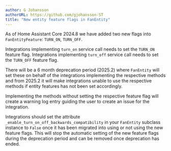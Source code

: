 ```yaml
---
author: G Johansson
authorURL: https://github.com/gjohansson-ST
title: "New entity feature flags in FanEntity"
---
```


As of Home Assistant Core 2024.8 we have added two new flags into `FanEntityFeature`: `TURN_ON`, `TURN_OFF`.

Integrations implementing `turn_on` service call needs to set the `TURN_ON` feature flag.
Integrations implementing `turn_off` service call needs to set the `TURN_OFF` feature flag.

There will be a 6 month deprecation period (2025.2) where `FanEntity` will set these on behalf of the integrations implementing the respective methods and from 2025.2 it will make integrations unable to use the respective methods if entity features has not been set accordingly.

Implementing the methods without setting the respective feature flag will create a warning log entry guiding the user to create an issue for the integration.

Integrations should set the attribute `_enable_turn_on_off_backwards_compatibility` in your `FanEntity` subclass instance to `False` once it has been migrated into using or not using the new feature flags.
This will stop the automatic setting of the new feature flags during the deprecation period and can be removed once deprecation has ended.
